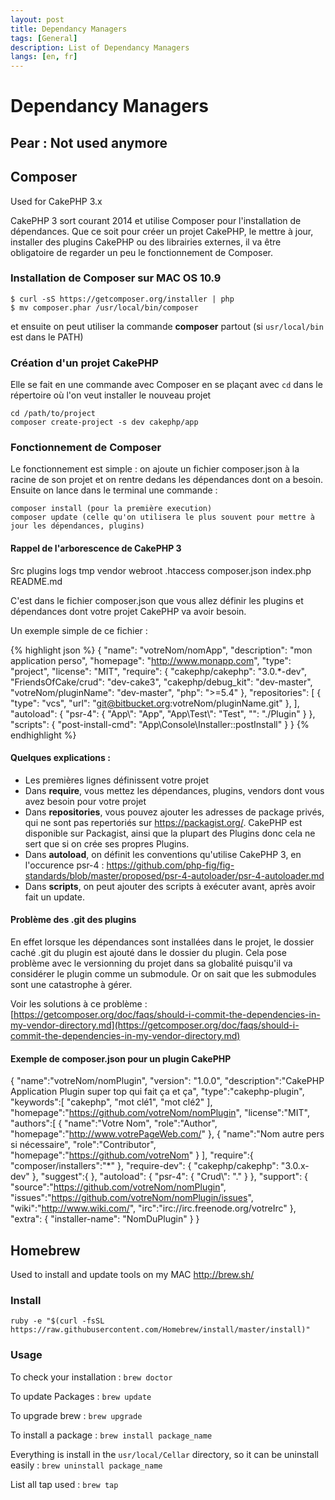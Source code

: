 ```yaml
---
layout: post
title: Dependancy Managers
tags: [General]
description: List of Dependancy Managers
langs: [en, fr]
---
```


Dependancy Managers
===================

## Pear : Not used anymore

## Composer

Used for CakePHP 3.x

CakePHP 3 sort courant 2014 et utilise Composer pour l'installation de dépendances. Que ce soit pour créer un projet CakePHP, le mettre à jour, installer des plugins CakePHP ou des librairies externes, il va être obligatoire de regarder un peu le fonctionnement de Composer.

### Installation de Composer sur MAC OS 10.9

	$ curl -sS https://getcomposer.org/installer | php
	$ mv composer.phar /usr/local/bin/composer

et ensuite on peut utiliser la commande **composer** partout (si `usr/local/bin` est dans le PATH)

### Création d'un projet CakePHP

Elle se fait en une commande avec Composer en se plaçant avec `cd` dans le répertoire où l'on veut installer le nouveau projet

	cd /path/to/project
	composer create-project -s dev cakephp/app

### Fonctionnement de Composer

Le fonctionnement est simple : on ajoute un fichier composer.json à la racine de son projet et on rentre dedans les dépendances dont on a besoin. Ensuite on lance dans le terminal une commande :

	composer install (pour la première execution)
	composer update (celle qu'on utilisera le plus souvent pour mettre à jour les dépendances, plugins)

#### Rappel de l'arborescence de CakePHP 3

Src
plugins
logs
tmp
vendor
webroot
.htaccess
composer.json
index.php
README.md

C'est dans le fichier composer.json que vous allez définir les plugins et dépendances dont votre projet CakePHP va avoir besoin.

Un exemple simple de ce fichier :

{% highlight json %}
{
	"name": "votreNom/nomApp",
	"description": "mon application perso",
	"homepage": "<a href="http://www.monapp.com" rel="" target="">http://www.monapp.com</a>",
	"type": "project",
	"license": "MIT",
	"require": {
		"cakephp/cakephp": "3.0.*-dev",
		"FriendsOfCake/crud": "dev-cake3",
		"cakephp/debug_kit": "dev-master",
		"votreNom/pluginName": "dev-master",
		"php": "&gt;=5.4"
	},
	"repositories": [
		{
			"type": "vcs",
				"url": "git@bitbucket.org:votreNom/pluginName.git"
		},
	],
	"autoload": {
		"psr-4": {
			"App\\": "App",
			"App\\Test\\": "Test",
			"": "./Plugin"
		}
	},
	"scripts": {
		"post-install-cmd": "App\\Console\\Installer::postInstall"        }
	}
{% endhighlight %}

#### Quelques explications :

* Les premières lignes définissent votre projet
* Dans **require**, vous mettez les dépendances, plugins, vendors dont vous avez besoin pour votre projet
* Dans **repositories**, vous pouvez ajouter les adresses de package privés, qui ne sont pas repertoriés sur <a href="https://packagist.org/" rel="" target="">https://packagist.org/</a>. CakePHP est disponible sur Packagist, ainsi que la plupart des Plugins donc cela ne sert que si on crée ses propres Plugins.
* Dans **autoload**, on définit les conventions qu'utilise CakePHP 3, en l'occurence psr-4 : <a href="https://github.com/php-fig/fig-standards/blob/master/proposed/psr-4-autoloader/psr-4-autoloader.md" rel="" target="">https://github.com/php-fig/fig-standards/blob/master/proposed/psr-4-autoloader/psr-4-autoloader.md</a>
* Dans **scripts**, on peut ajouter des scripts à exécuter avant, après avoir fait un update.

#### Problème des .git des plugins

En effet lorsque les dépendances sont installées dans le projet, le dossier caché .git du plugin est ajouté dans le dossier du plugin. Cela pose problème avec le versionning du projet dans sa globalité puisqu'il va considérer le plugin comme un submodule. Or on sait que les submodules sont une catastrophe à gérer.

Voir les solutions à ce problème : [https://getcomposer.org/doc/faqs/should-i-commit-the-dependencies-in-my-vendor-directory.md](https://getcomposer.org/doc/faqs/should-i-commit-the-dependencies-in-my-vendor-directory.md)

#### Exemple de composer.json pour un plugin CakePHP

{
	"name":"votreNom/nomPlugin",
	"version": "1.0.0",
	"description":"CakePHP Application Plugin super top qui fait ça et ça",
	"type":"cakephp-plugin",
	"keywords":[
		"cakephp",
		"mot clé1",
		"mot clé2"
	],
	"homepage":"https://github.com/votreNom/nomPlugin",        "license":"MIT",
	"authors":[
		{
			"name":"Votre Nom",
			"role":"Author",
			"homepage":"http://www.votrePageWeb.com/"
		},
		{
			"name":"Nom autre pers si nécessaire",
			"role":"Contributor",
			"homepage":"https://github.com/votreNom"
		}
	],
	"require":{
        "composer/installers":"*"
    },
    "require-dev": {
    	"cakephp/cakephp": "3.0.x-dev"
	},
	"suggest":{
	},
	"autoload": {
		"psr-4": {
			"Crud\\": "."
		}
	},
	"support": {
		"source":"https://github.com/votreNom/nomPlugin",
		"issues":"https://github.com/votreNom/nomPlugin/issues",
		"wiki":"http://www.wiki.com/",
		"irc":"irc://irc.freenode.org/votreIrc"
	},
	"extra": {
		"installer-name": "NomDuPlugin"
	}
}

## Homebrew

Used to install and update tools on my MAC
http://brew.sh/

### Install

	ruby -e "$(curl -fsSL https://raw.githubusercontent.com/Homebrew/install/master/install)"

### Usage

To check your installation : `brew doctor`

To update Packages : `brew update`

To upgrade brew : `brew upgrade`

To install a package : `brew install package_name`

Everything is install in the `usr/local/Cellar` directory, so it can be uninstall easily : `brew uninstall package_name`

List all tap used : `brew tap`
